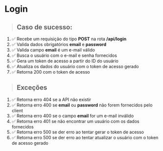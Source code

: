 # Login

> ## Caso de sucesso:
1. ✅ Recebe um requisição do tipo **POST** na rota **/api/login**
1. ✅ Valida dados obrigatórios **email** e **password**
1. ✅ Valida campo **email** é um e-mail válido
1. ✅ Busca o usuário com o e-mail e senha fornecidos
1. ✅ Gera um token de acesso a partir do ID do usuário
1. ✅ Atualiza os dados do usuário com o token de acesso gerado
1. ✅ Retorna 200 com o token de acesso

> ## Exceções
1. ✅ Retorna erro 404 se a API não existir
1. ✅ Retorna erro 400 se **email** ou **password** não forem fornecidos pelo client
1. ✅ Retorna erro 400 se o campo **email** for um e-mail inválido
1. ✅ Retorna erro 401 se não encontrar um usuário com os dados fornecidos
1. ✅ Retorna erro 500 se der erro ao tentar gerar o token de acesso
1. ✅ Retorna erro 500 se der erro ao tentar atualizar o usuário com o token de acesso gerado